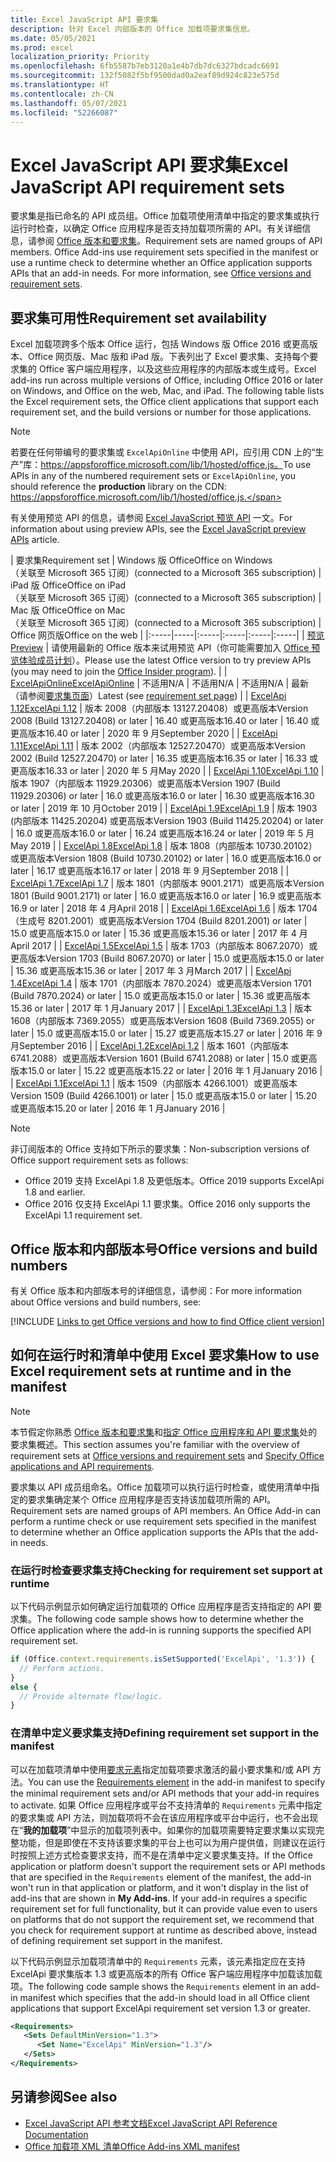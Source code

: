 ```yaml
---
title: Excel JavaScript API 要求集
description: 针对 Excel 内部版本的 Office 加载项要求集信息。
ms.date: 05/05/2021
ms.prod: excel
localization_priority: Priority
ms.openlocfilehash: 6fb5587b7eb3120a1e4b7db7dc6327bdcadc6691
ms.sourcegitcommit: 132f5082f5bf9500dad0a2eaf89d924c823e575d
ms.translationtype: HT
ms.contentlocale: zh-CN
ms.lasthandoff: 05/07/2021
ms.locfileid: "52266087"
---
```

# <a name="excel-javascript-api-requirement-sets"></a><span data-ttu-id="14a3f-103">Excel JavaScript API 要求集</span><span class="sxs-lookup"><span data-stu-id="14a3f-103">Excel JavaScript API requirement sets</span></span>

<span data-ttu-id="14a3f-p101">要求集是指已命名的 API 成员组。Office 加载项使用清单中指定的要求集或执行运行时检查，以确定 Office 应用程序是否支持加载项所需的 API。有关详细信息，请参阅 [Office 版本和要求集](../../develop/office-versions-and-requirement-sets.md)。</span><span class="sxs-lookup"><span data-stu-id="14a3f-p101">Requirement sets are named groups of API members. Office Add-ins use requirement sets specified in the manifest or use a runtime check to determine whether an Office application supports APIs that an add-in needs. For more information, see [Office versions and requirement sets](../../develop/office-versions-and-requirement-sets.md).</span></span>

## <a name="requirement-set-availability"></a><span data-ttu-id="14a3f-107">要求集可用性</span><span class="sxs-lookup"><span data-stu-id="14a3f-107">Requirement set availability</span></span>

<span data-ttu-id="14a3f-p102">Excel 加载项跨多个版本 Office 运行，包括 Windows 版 Office 2016 或更高版本、Office 网页版、Mac 版和 iPad 版。下表列出了 Excel 要求集、支持每个要求集的 Office 客户端应用程序，以及这些应用程序的内部版本或生成号。</span><span class="sxs-lookup"><span data-stu-id="14a3f-p102">Excel add-ins run across multiple versions of Office, including Office 2016 or later on Windows, and Office on the web, Mac, and iPad. The following table lists the Excel requirement sets, the Office client applications that support each requirement set, and the build versions or number for those applications.</span></span>

> [!NOTE]
> <span data-ttu-id="14a3f-110">若要在任何带编号的要求集或 `ExcelApiOnline` 中使用 API，应引用 CDN 上的“生产”库：https://appsforoffice.microsoft.com/lib/1/hosted/office.js。</span><span class="sxs-lookup"><span data-stu-id="14a3f-110">To use APIs in any of the numbered requirement sets or `ExcelApiOnline`, you should reference the **production** library on the CDN: https://appsforoffice.microsoft.com/lib/1/hosted/office.js.</span></span>
>
> <span data-ttu-id="14a3f-111">有关使用预览 API 的信息，请参阅 [Excel JavaScript 预览 API](excel-preview-apis.md) 一文。</span><span class="sxs-lookup"><span data-stu-id="14a3f-111">For information about using preview APIs, see the [Excel JavaScript preview APIs](excel-preview-apis.md) article.</span></span>

|  <span data-ttu-id="14a3f-112">要求集</span><span class="sxs-lookup"><span data-stu-id="14a3f-112">Requirement set</span></span>  |  <span data-ttu-id="14a3f-113">Windows 版 Office</span><span class="sxs-lookup"><span data-stu-id="14a3f-113">Office on Windows</span></span><br><span data-ttu-id="14a3f-114">（关联至 Microsoft 365 订阅）</span><span class="sxs-lookup"><span data-stu-id="14a3f-114">(connected to a Microsoft 365 subscription)</span></span>  |  <span data-ttu-id="14a3f-115">iPad 版 Office</span><span class="sxs-lookup"><span data-stu-id="14a3f-115">Office on iPad</span></span><br><span data-ttu-id="14a3f-116">（关联至 Microsoft 365 订阅）</span><span class="sxs-lookup"><span data-stu-id="14a3f-116">(connected to a Microsoft 365 subscription)</span></span>  |  <span data-ttu-id="14a3f-117">Mac 版 Office</span><span class="sxs-lookup"><span data-stu-id="14a3f-117">Office on Mac</span></span><br><span data-ttu-id="14a3f-118">（关联至 Microsoft 365 订阅）</span><span class="sxs-lookup"><span data-stu-id="14a3f-118">(connected to a Microsoft 365 subscription)</span></span>  | <span data-ttu-id="14a3f-119">Office 网页版</span><span class="sxs-lookup"><span data-stu-id="14a3f-119">Office on the web</span></span> |
|:-----|-----|:-----|:-----|:-----|:-----|
| [<span data-ttu-id="14a3f-120">预览</span><span class="sxs-lookup"><span data-stu-id="14a3f-120">Preview</span></span>](excel-preview-apis.md)  | <span data-ttu-id="14a3f-121">请使用最新的 Office 版本来试用预览 API（你可能需要加入 [Office 预览体验成员计划](https://insider.office.com)）。</span><span class="sxs-lookup"><span data-stu-id="14a3f-121">Please use the latest Office version to try preview APIs (you may need to join the [Office Insider program](https://insider.office.com)).</span></span> |
| [<span data-ttu-id="14a3f-122">ExcelApiOnline</span><span class="sxs-lookup"><span data-stu-id="14a3f-122">ExcelApiOnline</span></span>](excel-api-online-requirement-set.md) | <span data-ttu-id="14a3f-123">不适用</span><span class="sxs-lookup"><span data-stu-id="14a3f-123">N/A</span></span> | <span data-ttu-id="14a3f-124">不适用</span><span class="sxs-lookup"><span data-stu-id="14a3f-124">N/A</span></span> | <span data-ttu-id="14a3f-125">不适用</span><span class="sxs-lookup"><span data-stu-id="14a3f-125">N/A</span></span> | <span data-ttu-id="14a3f-126">最新（请参阅[要求集页面](excel-api-online-requirement-set.md)）</span><span class="sxs-lookup"><span data-stu-id="14a3f-126">Latest (see [requirement set page](excel-api-online-requirement-set.md))</span></span> |
| [<span data-ttu-id="14a3f-127">ExcelApi 1.12</span><span class="sxs-lookup"><span data-stu-id="14a3f-127">ExcelApi 1.12</span></span>](excel-api-1-12-requirement-set.md) | <span data-ttu-id="14a3f-128">版本 2008（内部版本 13127.20408）或更高版本</span><span class="sxs-lookup"><span data-stu-id="14a3f-128">Version 2008 (Build 13127.20408) or later</span></span> | <span data-ttu-id="14a3f-129">16.40 或更高版本</span><span class="sxs-lookup"><span data-stu-id="14a3f-129">16.40 or later</span></span> | <span data-ttu-id="14a3f-130">16.40 或更高版本</span><span class="sxs-lookup"><span data-stu-id="14a3f-130">16.40 or later</span></span> | <span data-ttu-id="14a3f-131">2020 年 9 月</span><span class="sxs-lookup"><span data-stu-id="14a3f-131">September 2020</span></span> |
| [<span data-ttu-id="14a3f-132">ExcelApi 1.11</span><span class="sxs-lookup"><span data-stu-id="14a3f-132">ExcelApi 1.11</span></span>](excel-api-1-11-requirement-set.md) | <span data-ttu-id="14a3f-133">版本 2002（内部版本 12527.20470）或更高版本</span><span class="sxs-lookup"><span data-stu-id="14a3f-133">Version 2002 (Build 12527.20470) or later</span></span> | <span data-ttu-id="14a3f-134">16.35 或更高版本</span><span class="sxs-lookup"><span data-stu-id="14a3f-134">16.35 or later</span></span> | <span data-ttu-id="14a3f-135">16.33 或更高版本</span><span class="sxs-lookup"><span data-stu-id="14a3f-135">16.33 or later</span></span> | <span data-ttu-id="14a3f-136">2020 年 5 月</span><span class="sxs-lookup"><span data-stu-id="14a3f-136">May 2020</span></span> |
| [<span data-ttu-id="14a3f-137">ExcelApi 1.10</span><span class="sxs-lookup"><span data-stu-id="14a3f-137">ExcelApi 1.10</span></span>](excel-api-1-10-requirement-set.md) | <span data-ttu-id="14a3f-138">版本 1907（内部版本 11929.20306）或更高版本</span><span class="sxs-lookup"><span data-stu-id="14a3f-138">Version 1907 (Build 11929.20306) or later</span></span> | <span data-ttu-id="14a3f-139">16.0 或更高版本</span><span class="sxs-lookup"><span data-stu-id="14a3f-139">16.0 or later</span></span> | <span data-ttu-id="14a3f-140">16.30 或更高版本</span><span class="sxs-lookup"><span data-stu-id="14a3f-140">16.30 or later</span></span> | <span data-ttu-id="14a3f-141">2019 年 10 月</span><span class="sxs-lookup"><span data-stu-id="14a3f-141">October 2019</span></span> |
| [<span data-ttu-id="14a3f-142">ExcelApi 1.9</span><span class="sxs-lookup"><span data-stu-id="14a3f-142">ExcelApi 1.9</span></span>](excel-api-1-9-requirement-set.md)  | <span data-ttu-id="14a3f-143">版本 1903 (内部版本 11425.20204) 或更高版本</span><span class="sxs-lookup"><span data-stu-id="14a3f-143">Version 1903 (Build 11425.20204) or later</span></span> | <span data-ttu-id="14a3f-144">16.0 或更高版本</span><span class="sxs-lookup"><span data-stu-id="14a3f-144">16.0 or later</span></span> | <span data-ttu-id="14a3f-145">16.24 或更高版本</span><span class="sxs-lookup"><span data-stu-id="14a3f-145">16.24 or later</span></span> | <span data-ttu-id="14a3f-146">2019 年 5 月</span><span class="sxs-lookup"><span data-stu-id="14a3f-146">May 2019</span></span> |
| [<span data-ttu-id="14a3f-147">ExcelApi 1.8</span><span class="sxs-lookup"><span data-stu-id="14a3f-147">ExcelApi 1.8</span></span>](excel-api-1-8-requirement-set.md)  | <span data-ttu-id="14a3f-148">版本 1808（内部版本 10730.20102）或更高版本</span><span class="sxs-lookup"><span data-stu-id="14a3f-148">Version 1808 (Build 10730.20102) or later</span></span> | <span data-ttu-id="14a3f-149">16.0 或更高版本</span><span class="sxs-lookup"><span data-stu-id="14a3f-149">16.0 or later</span></span> | <span data-ttu-id="14a3f-150">16.17 或更高版本</span><span class="sxs-lookup"><span data-stu-id="14a3f-150">16.17 or later</span></span> | <span data-ttu-id="14a3f-151">2018 年 9 月</span><span class="sxs-lookup"><span data-stu-id="14a3f-151">September 2018</span></span> |
| [<span data-ttu-id="14a3f-152">ExcelApi 1.7</span><span class="sxs-lookup"><span data-stu-id="14a3f-152">ExcelApi 1.7</span></span>](excel-api-1-7-requirement-set.md)  | <span data-ttu-id="14a3f-153">版本 1801（内部版本 9001.2171）或更高版本</span><span class="sxs-lookup"><span data-stu-id="14a3f-153">Version 1801 (Build 9001.2171) or later</span></span>   | <span data-ttu-id="14a3f-154">16.0 或更高版本</span><span class="sxs-lookup"><span data-stu-id="14a3f-154">16.0 or later</span></span>  | <span data-ttu-id="14a3f-155">16.9 或更高版本</span><span class="sxs-lookup"><span data-stu-id="14a3f-155">16.9 or later</span></span>  | <span data-ttu-id="14a3f-156">2018 年 4 月</span><span class="sxs-lookup"><span data-stu-id="14a3f-156">April 2018</span></span> |
| [<span data-ttu-id="14a3f-157">ExcelApi 1.6</span><span class="sxs-lookup"><span data-stu-id="14a3f-157">ExcelApi 1.6</span></span>](excel-api-1-6-requirement-set.md)  | <span data-ttu-id="14a3f-158">版本 1704（生成号 8201.2001）或更高版本</span><span class="sxs-lookup"><span data-stu-id="14a3f-158">Version 1704 (Build 8201.2001) or later</span></span>   | <span data-ttu-id="14a3f-159">15.0 或更高版本</span><span class="sxs-lookup"><span data-stu-id="14a3f-159">15.0 or later</span></span>  | <span data-ttu-id="14a3f-160">15.36 或更高版本</span><span class="sxs-lookup"><span data-stu-id="14a3f-160">15.36 or later</span></span> | <span data-ttu-id="14a3f-161">2017 年 4 月</span><span class="sxs-lookup"><span data-stu-id="14a3f-161">April 2017</span></span> |
| [<span data-ttu-id="14a3f-162">ExcelApi 1.5</span><span class="sxs-lookup"><span data-stu-id="14a3f-162">ExcelApi 1.5</span></span>](excel-api-1-5-requirement-set.md)  | <span data-ttu-id="14a3f-163">版本 1703（内部版本 8067.2070）或更高版本</span><span class="sxs-lookup"><span data-stu-id="14a3f-163">Version 1703 (Build 8067.2070) or later</span></span>   | <span data-ttu-id="14a3f-164">15.0 或更高版本</span><span class="sxs-lookup"><span data-stu-id="14a3f-164">15.0 or later</span></span>  | <span data-ttu-id="14a3f-165">15.36 或更高版本</span><span class="sxs-lookup"><span data-stu-id="14a3f-165">15.36 or later</span></span> | <span data-ttu-id="14a3f-166">2017 年 3 月</span><span class="sxs-lookup"><span data-stu-id="14a3f-166">March 2017</span></span> |
| [<span data-ttu-id="14a3f-167">ExcelApi 1.4</span><span class="sxs-lookup"><span data-stu-id="14a3f-167">ExcelApi 1.4</span></span>](excel-api-1-4-requirement-set.md)  | <span data-ttu-id="14a3f-168">版本 1701（内部版本 7870.2024）或更高版本</span><span class="sxs-lookup"><span data-stu-id="14a3f-168">Version 1701 (Build 7870.2024) or later</span></span>   | <span data-ttu-id="14a3f-169">15.0 或更高版本</span><span class="sxs-lookup"><span data-stu-id="14a3f-169">15.0 or later</span></span>  | <span data-ttu-id="14a3f-170">15.36 或更高版本</span><span class="sxs-lookup"><span data-stu-id="14a3f-170">15.36 or later</span></span> | <span data-ttu-id="14a3f-171">2017 年 1 月</span><span class="sxs-lookup"><span data-stu-id="14a3f-171">January 2017</span></span> |
| [<span data-ttu-id="14a3f-172">ExcelApi 1.3</span><span class="sxs-lookup"><span data-stu-id="14a3f-172">ExcelApi 1.3</span></span>](excel-api-1-3-requirement-set.md)  | <span data-ttu-id="14a3f-173">版本 1608（内部版本 7369.2055）或更高版本</span><span class="sxs-lookup"><span data-stu-id="14a3f-173">Version 1608 (Build 7369.2055) or later</span></span>   | <span data-ttu-id="14a3f-174">15.0 或更高版本</span><span class="sxs-lookup"><span data-stu-id="14a3f-174">15.0 or later</span></span> | <span data-ttu-id="14a3f-175">15.27 或更高版本</span><span class="sxs-lookup"><span data-stu-id="14a3f-175">15.27 or later</span></span> | <span data-ttu-id="14a3f-176">2016 年 9 月</span><span class="sxs-lookup"><span data-stu-id="14a3f-176">September 2016</span></span> |
| [<span data-ttu-id="14a3f-177">ExcelApi 1.2</span><span class="sxs-lookup"><span data-stu-id="14a3f-177">ExcelApi 1.2</span></span>](excel-api-1-2-requirement-set.md)  | <span data-ttu-id="14a3f-178">版本 1601（内部版本 6741.2088）或更高版本</span><span class="sxs-lookup"><span data-stu-id="14a3f-178">Version 1601 (Build 6741.2088) or later</span></span>   | <span data-ttu-id="14a3f-179">15.0 或更高版本</span><span class="sxs-lookup"><span data-stu-id="14a3f-179">15.0 or later</span></span> | <span data-ttu-id="14a3f-180">15.22 或更高版本</span><span class="sxs-lookup"><span data-stu-id="14a3f-180">15.22 or later</span></span> | <span data-ttu-id="14a3f-181">2016 年 1 月</span><span class="sxs-lookup"><span data-stu-id="14a3f-181">January 2016</span></span> |
| [<span data-ttu-id="14a3f-182">ExcelApi 1.1</span><span class="sxs-lookup"><span data-stu-id="14a3f-182">ExcelApi 1.1</span></span>](excel-api-1-1-requirement-set.md)  | <span data-ttu-id="14a3f-183">版本 1509（内部版本 4266.1001）或更高版本</span><span class="sxs-lookup"><span data-stu-id="14a3f-183">Version 1509 (Build 4266.1001) or later</span></span>   | <span data-ttu-id="14a3f-184">15.0 或更高版本</span><span class="sxs-lookup"><span data-stu-id="14a3f-184">15.0 or later</span></span> | <span data-ttu-id="14a3f-185">15.20 或更高版本</span><span class="sxs-lookup"><span data-stu-id="14a3f-185">15.20 or later</span></span> | <span data-ttu-id="14a3f-186">2016 年 1 月</span><span class="sxs-lookup"><span data-stu-id="14a3f-186">January 2016</span></span> |

> [!NOTE]
> <span data-ttu-id="14a3f-187">非订阅版本的 Office 支持如下所示的要求集：</span><span class="sxs-lookup"><span data-stu-id="14a3f-187">Non-subscription versions of Office support requirement sets as follows:</span></span>
>
> - <span data-ttu-id="14a3f-188">Office 2019 支持 ExcelApi 1.8 及更低版本。</span><span class="sxs-lookup"><span data-stu-id="14a3f-188">Office 2019 supports ExcelApi 1.8 and earlier.</span></span>
> - <span data-ttu-id="14a3f-189">Office 2016 仅支持 ExcelApi 1.1 要求集。</span><span class="sxs-lookup"><span data-stu-id="14a3f-189">Office 2016 only supports the ExcelApi 1.1 requirement set.</span></span>

## <a name="office-versions-and-build-numbers"></a><span data-ttu-id="14a3f-190">Office 版本和内部版本号</span><span class="sxs-lookup"><span data-stu-id="14a3f-190">Office versions and build numbers</span></span>

<span data-ttu-id="14a3f-191">有关 Office 版本和内部版本号的详细信息，请参阅：</span><span class="sxs-lookup"><span data-stu-id="14a3f-191">For more information about Office versions and build numbers, see:</span></span>

[!INCLUDE [Links to get Office versions and how to find Office client version](../../includes/links-get-office-versions-builds.md)]

## <a name="how-to-use-excel-requirement-sets-at-runtime-and-in-the-manifest"></a><span data-ttu-id="14a3f-192">如何在运行时和清单中使用 Excel 要求集</span><span class="sxs-lookup"><span data-stu-id="14a3f-192">How to use Excel requirement sets at runtime and in the manifest</span></span>

> [!NOTE]
> <span data-ttu-id="14a3f-193">本节假定你熟悉 [Office 版本和要求集](../../develop/office-versions-and-requirement-sets.md)和[指定 Office 应用程序和 API 要求集](../../develop/specify-office-hosts-and-api-requirements.md)处的要求集概述。</span><span class="sxs-lookup"><span data-stu-id="14a3f-193">This section assumes you're familiar with the overview of requirement sets at [Office versions and requirement sets](../../develop/office-versions-and-requirement-sets.md) and [Specify Office applications and API requirements](../../develop/specify-office-hosts-and-api-requirements.md).</span></span>

<span data-ttu-id="14a3f-p103">要求集以 API 成员组命名。Office 加载项可以执行运行时检查，或使用清单中指定的要求集确定某个 Office 应用程序是否支持该加载项所需的 API。</span><span class="sxs-lookup"><span data-stu-id="14a3f-p103">Requirement sets are named groups of API members. An Office Add-in can perform a runtime check or use requirement sets specified in the manifest to determine whether an Office application supports the APIs that the add-in needs.</span></span>

### <a name="checking-for-requirement-set-support-at-runtime"></a><span data-ttu-id="14a3f-196">在运行时检查要求集支持</span><span class="sxs-lookup"><span data-stu-id="14a3f-196">Checking for requirement set support at runtime</span></span>

<span data-ttu-id="14a3f-197">以下代码示例显示如何确定运行加载项的 Office 应用程序是否支持指定的 API 要求集。</span><span class="sxs-lookup"><span data-stu-id="14a3f-197">The following code sample shows how to determine whether the Office application where the add-in is running supports the specified API requirement set.</span></span>

```js
if (Office.context.requirements.isSetSupported('ExcelApi', '1.3')) {
  // Perform actions.
}
else {
  // Provide alternate flow/logic.
}
```

### <a name="defining-requirement-set-support-in-the-manifest"></a><span data-ttu-id="14a3f-198">在清单中定义要求集支持</span><span class="sxs-lookup"><span data-stu-id="14a3f-198">Defining requirement set support in the manifest</span></span>

<span data-ttu-id="14a3f-199">可以在加载项清单中使用[要求元素](../manifest/requirements.md)指定加载项要求激活的最小要求集和/或 API 方法。</span><span class="sxs-lookup"><span data-stu-id="14a3f-199">You can use the [Requirements element](../manifest/requirements.md) in the add-in manifest to specify the minimal requirement sets and/or API methods that your add-in requires to activate.</span></span> <span data-ttu-id="14a3f-200">如果 Office 应用程序或平台不支持清单的 `Requirements` 元素中指定的要求集或 API 方法，则加载项将不会在该应用程序或平台中运行，也不会出现在“**我的加载项**”中显示的加载项列表中。如果你的加载项需要特定要求集以实现完整功能，但是即使在不支持该要求集的平台上也可以为用户提供值，则建议在运行时按照上述方式检查要求支持，而不是在清单中定义要求集支持。</span><span class="sxs-lookup"><span data-stu-id="14a3f-200">If the Office application or platform doesn't support the requirement sets or API methods that are specified in the `Requirements` element of the manifest, the add-in won't run in that application or platform, and it won't display in the list of add-ins that are shown in **My Add-ins**. If your add-in requires a specific requirement set for full functionality, but it can provide value even to users on platforms that do not support the requirement set, we recommend that you check for requirement support at runtime as described above, instead of defining requirement set support in the manifest.</span></span>

<span data-ttu-id="14a3f-201">以下代码示例显示加载项清单中的 `Requirements` 元素，该元素指定应在支持 ExcelApi 要求集版本 1.3 或更高版本的所有 Office 客户端应用程序中加载该加载项。</span><span class="sxs-lookup"><span data-stu-id="14a3f-201">The following code sample shows the `Requirements` element in an add-in manifest which specifies that the add-in should load in all Office client applications that support ExcelApi requirement set version 1.3 or greater.</span></span>

```xml
<Requirements>
   <Sets DefaultMinVersion="1.3">
      <Set Name="ExcelApi" MinVersion="1.3"/>
   </Sets>
</Requirements>
```

## <a name="see-also"></a><span data-ttu-id="14a3f-202">另请参阅</span><span class="sxs-lookup"><span data-stu-id="14a3f-202">See also</span></span>

- [<span data-ttu-id="14a3f-203">Excel JavaScript API 参考文档</span><span class="sxs-lookup"><span data-stu-id="14a3f-203">Excel JavaScript API Reference Documentation</span></span>](/javascript/api/excel)
- [<span data-ttu-id="14a3f-204">Office 加载项 XML 清单</span><span class="sxs-lookup"><span data-stu-id="14a3f-204">Office Add-ins XML manifest</span></span>](../../develop/add-in-manifests.md)
